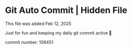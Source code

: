 # Git Auto Commit | Hidden File

This file was added Feb 12, 2025

Just for fun and keeping my daily git commit active 🤪

commit number: 106451
